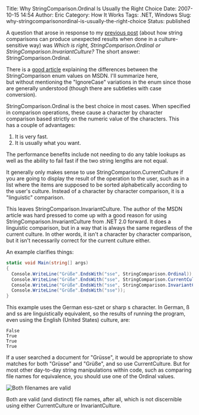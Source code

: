 Title: Why StringComparison.Ordinal Is Usually the Right Choice
Date: 2007-10-15 14:54
Author: Eric
Category: How It Works
Tags: .NET, Windows
Slug: why-stringcomparisonordinal-is-usually-the-right-choice
Status: published

A question that arose in response to my [previous
post](http://esmithy.net/2007/10/11/unicode-surprises/) (about how
string comparisons can produce unexpected results when done in a
culture-sensitive way) was *Which is right, StringComparison.Ordinal or
StringComparison.InvariantCulture?* The short answer:
StringComparison.Ordinal.

<!--more-->

There is a [good
article](http://msdn2.microsoft.com/en-us/library/ms973919.aspx) explaining
the differences between the StringComparison enum values on MSDN. I'll
summarize here, but without mentioning the "IgnoreCase" variations in
the enum since those are generally understood (though there are
subtleties with case conversion).

StringComparison.Ordinal is the best choice in most cases. When
specified in comparison operations, these cause a character by character
comparison based strictly on the numeric value of the characters. This
has a couple of advantages:

1.  It is very fast.
2.  It is usually what you want.

The performance benefits include not needing to do any table lookups as
well as the ability to fail fast if the two string lengths are not
equal.

It generally only makes sense to use StringComparison.CurrentCulture if
you are going to display the result of the operation to the user, such
as in a list where the items are supposed to be sorted alphabetically
according to the user's culture. Instead of a character by character
comparison, it is a "linguistic" comparison.

This leaves StringComparison.InvariantCulture. The author of the MSDN
article was hard pressed to come up with a good reason for using
StringComparison.InvariantCulture from .NET 2.0 forward. It does a
linguistic comparison, but in a way that is always the same regardless
of the current culture. In other words, it isn't a character by
character comparison, but it isn't necessarily correct for the current
culture either.

An example clarifies things:

```csharp
static void Main(string[] args)
{
  Console.WriteLine("Grüße".EndsWith("sse", StringComparison.Ordinal));
  Console.WriteLine("Grüße".EndsWith("sse", StringComparison.CurrentCulture));
  Console.WriteLine("Grüße".EndsWith("sse", StringComparison.InvariantCulture));
  Console.WriteLine("Grüße".EndsWith("sse"));
}
```

This example uses the German ess-szet or sharp s character. In German, ß
and ss are linguistically equivalent, so the results of running the
program, even using the English (United States) culture, are:

    False
    True
    True
    True

If a user searched a document for "Grüsse", it would be appropriate to
show matches for both "Grüsse" and "Grüße", and so use CurrentCulture.
But for most other day-to-day string manipulations within code, such as
comparing file names for equivalence, you should use one of the Ordinal
values.

![Both filenames are valid]({filename}/images/greetings.jpg)

Both are valid (and distinct) file names, after all, which is not
discernible using either CurrentCulture or InvariantCulture.
